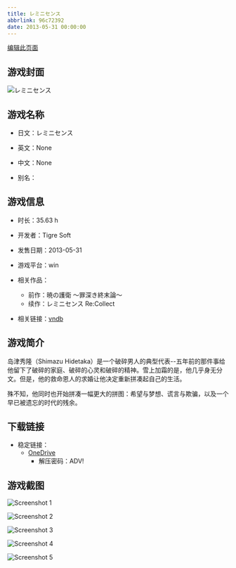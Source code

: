 ```yaml
---
title: レミニセンス
abbrlink: 96c72392
date: 2013-05-31 00:00:00
---
```

[编辑此页面](https://github.com/ACG-3/ADV3-source/blob/main/source/_posts/games/%E3%83%AC%E3%83%9F%E3%83%8B%E3%82%BB%E3%83%B3%E3%82%B9.md)

## 游戏封面

![レミニセンス](https://pan.timero.xyz/d/onedrive/img_lib_001/%E3%83%AC%E3%83%9F%E3%83%8B%E3%82%BB%E3%83%B3%E3%82%B9_cover.avif)


## 游戏名称

- 日文：レミニセンス
- 英文：None
- 中文：None

- 别名：


## 游戏信息

- 时长：35.63 h
- 开发者：Tigre Soft
- 发售日期：2013-05-31
- 游戏平台：win
- 相关作品：
   - 前作：暁の護衛 ～罪深き終末論～
   - 续作：レミニセンス Re:Collect

- 相关链接：[vndb](https://vndb.org/v7773)


## 游戏简介

岛津秀隆（Shimazu Hidetaka）是一个破碎男人的典型代表--五年前的那件事给他留下了破碎的家庭、破碎的心灵和破碎的精神。雪上加霜的是，他几乎身无分文。但是，他的救命恩人的求婚让他决定重新拼凑起自己的生活。

殊不知，他同时也开始拼凑一幅更大的拼图：希望与梦想、谎言与欺骗，以及一个早已被遗忘的时代的残余。


## 下载链接

- 稳定链接：
    - [OneDrive](https://pan.timero.xyz/onedrive/adv_lib_001/%E3%83%AC%E3%83%9F%E3%83%8B%E3%82%BB%E3%83%B3%E3%82%B9)
        - 解压密码：ADV!



## 游戏截图


![Screenshot 1](https://pan.timero.xyz/d/onedrive/img_lib_001/%E3%83%AC%E3%83%9F%E3%83%8B%E3%82%BB%E3%83%B3%E3%82%B9_Screenshot_1.avif)

![Screenshot 2](https://pan.timero.xyz/d/onedrive/img_lib_001/%E3%83%AC%E3%83%9F%E3%83%8B%E3%82%BB%E3%83%B3%E3%82%B9_Screenshot_2.avif)

![Screenshot 3](https://pan.timero.xyz/d/onedrive/img_lib_001/%E3%83%AC%E3%83%9F%E3%83%8B%E3%82%BB%E3%83%B3%E3%82%B9_Screenshot_3.avif)

![Screenshot 4](https://pan.timero.xyz/d/onedrive/img_lib_001/%E3%83%AC%E3%83%9F%E3%83%8B%E3%82%BB%E3%83%B3%E3%82%B9_Screenshot_4.avif)

![Screenshot 5](https://pan.timero.xyz/d/onedrive/img_lib_001/%E3%83%AC%E3%83%9F%E3%83%8B%E3%82%BB%E3%83%B3%E3%82%B9_Screenshot_5.avif)

